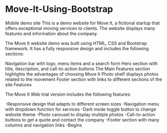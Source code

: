 # Move-It-Using-Bootstrap
Mobile demo site
This is a demo website for Move It, a fictional startup that offers exceptional moving services to clients. The website displays many features and information about the company.

The Move It website demo was built using HTML, CSS and Bootstrap framework. It has a fully responsive design and includes the following sections:

Navigation bar with logo, menu items and a search form
Hero section with title, description, and call-to-action buttons
The Main Features section highlights the advantages of choosing Move It
Photo shelf displays photos related to the movement
Footer section with links to different sections of the site
Features

The Move It Web trial version includes the following features:

-Responsive design that adapts to different screen sizes
-Navigation menu with dropdown function for services
-Dark mode toggle button to change website theme
-Photo carousel to display multiple photos
-Call-to-action buttons to get a quote and contact the company
-Footer section with many columns and navigation links
-Begins

